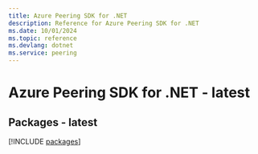 ```yaml
---
title: Azure Peering SDK for .NET
description: Reference for Azure Peering SDK for .NET
ms.date: 10/01/2024
ms.topic: reference
ms.devlang: dotnet
ms.service: peering
---
```

# Azure Peering SDK for .NET - latest
## Packages - latest
[!INCLUDE [packages](peering-index.md)]